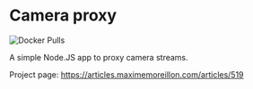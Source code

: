# Camera proxy

![Docker Pulls](https://img.shields.io/docker/pulls/moreillon/camera-proxy)

A simple Node.JS app to proxy camera streams.

Project page: https://articles.maximemoreillon.com/articles/519
